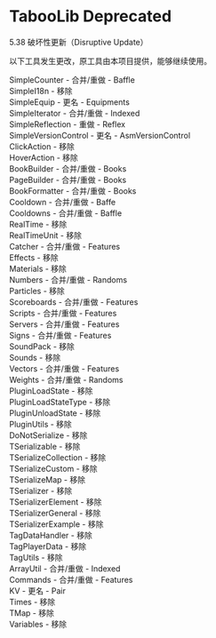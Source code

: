 # TabooLib Deprecated

5.38 破坏性更新（Disruptive Update）

 以下工具发生更改，原工具由本项目提供，能够继续使用。
  
SimpleCounter - 合并/重做 - Baffle  
SimpleI18n - 移除  
SimpleEquip - 更名 - Equipments  
SimpleIterator - 合并/重做 - Indexed  
SimpleReflection - 重做 - Reflex  
SimpleVersionControl - 更名 - AsmVersionControl  
ClickAction - 移除  
HoverAction - 移除  
BookBuilder - 合并/重做 - Books  
PageBuilder - 合并/重做 - Books  
BookFormatter - 合并/重做 - Books  
Cooldown - 合并/重做 - Baffe  
Cooldowns - 合并/重做 - Baffle  
RealTime - 移除  
RealTimeUnit - 移除  
Catcher - 合并/重做 - Features  
Effects - 移除  
Materials - 移除  
Numbers - 合并/重做 - Randoms  
Particles - 移除  
Scoreboards - 合并/重做 - Features  
Scripts - 合并/重做 - Features    
Servers - 合并/重做 - Features  
Signs - 合并/重做 - Features  
SoundPack - 移除  
Sounds - 移除  
Vectors - 合并/重做 - Features  
Weights - 合并/重做 - Randoms  
PluginLoadState - 移除  
PluginLoadStateType - 移除  
PluginUnloadState - 移除  
PluginUtils - 移除  
DoNotSerialize - 移除  
TSerializable - 移除  
TSerializeCollection - 移除  
TSerializeCustom - 移除  
TSerializeMap - 移除  
TSerializer - 移除  
TSerializerElement - 移除  
TSerializerGeneral - 移除  
TSerializerExample - 移除  
TagDataHandler - 移除  
TagPlayerData - 移除  
TagUtils - 移除  
ArrayUtil - 合并/重做 - Indexed  
Commands - 合并/重做 - Features  
KV - 更名 - Pair    
Times - 移除  
TMap - 移除  
Variables - 移除  
